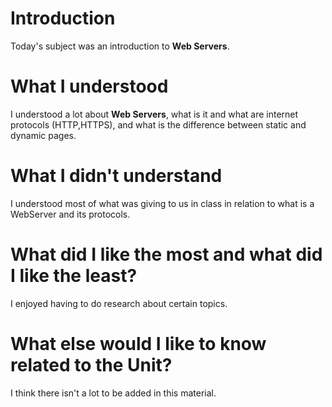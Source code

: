 # Introduction
Today's subject was an introduction to **Web Servers**.

# What I understood
I understood a lot about **Web Servers**, what is it and what are internet protocols (HTTP,HTTPS), and what is the difference between static and dynamic pages.

# What I didn't understand
I understood most of what was giving to us in class in relation to what is a WebServer and its protocols. 

# What did I like the most and what did I like the least?
I enjoyed having to do research about certain topics.

# What else would I like to know related to the Unit?
I think there isn't a lot to be added in this material.
